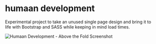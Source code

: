 # humaan development
Experimental project to take an unused single page design and bring it to life with Bootstrap and SASS while keeping in mind load times.

![Humaan Development - Above the Fold Screenshot](https://joeybergeron.com/img/humaan.jpg)